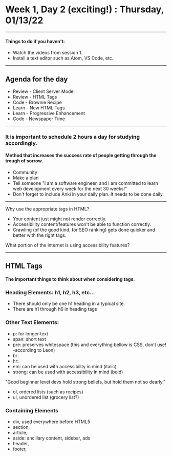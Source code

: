 # Week 1, Day 2 (exciting!) : Thursday, 01/13/22

---
#### Things to do if you haven't:
- Watch the videos from session 1.
- Install a text editor such as Atom, VS Code, etc..
---

## Agenda for the day
- Review - Client Server Model
- Review - HTML Tags
- Code - Brownie Recipe
- Learn - New HTML Tags
- Learn - Progressive Enhancement
- Code - Newspaper Time

---

### It is important to schedule 2 hours a day for studying accordingly.

#### Method that increases the success rate of people getting through the trough of sorrow.

- Community
- Make a plan
- Tell someone "I am a software engineer, and I am committed to learn web development every week for the next 30 weeks!"
- Don't forget to include Anki in your daily plan. It needs to be done daily.

---

Why use the appropriate tags in HTML?
- Your content just might not render correctly.
- Accessibility content/features won't be able to function correctly.
- Crawling (of the good kind, for SEO ranking) gets done  quicker and better with the right tags.

What portion of the internet is using accessibility features?

---

## HTML Tags
#### The important things to think about when considering tags.

### Heading Elements: h1, h2, h3, etc...
- There should only be one h1 heading in a typical site.
- There are h1 through h6 in heading tags

### Other Text Elements:
- p: for longer text
- span: short text
- pre: preserves whitespace (this and everything bellow is CSS, don't use! -according to Leon)
- br:
- hr:
- em: can be used with accessibility in mind (italic)
- strong: can be used with accessibility in mind (bold)

"Good beginner level devs hold strong beliefs, but hold them not so dearly."

- ol, ordered lists (such as recipes)
- ul, unordered list (grocery list?)

### Containing Elements
- div, used everywhere before HTML5
- section,
- article,
- aside: ancillary content, sidebar, ads
- header,
- footer,
